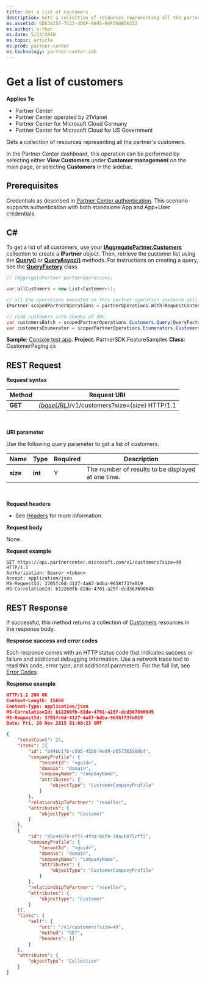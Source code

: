 ```yaml
---
title: Get a list of customers
description: Gets a collection of resources representing all the partner's customers.In the Partner Center dashboard, this operation can be performed by selecting either View Customers under Customer management on the main page, or selecting Customers in the sidebar.
ms.assetid: 6D636257-7C23-4DDF-9895-96F208B66232
ms.author: v-thpr
ms.date: 5/23/2018
ms.topic: article
ms.prod: partner-center
ms.technology: partner-center-sdk
---
```


# Get a list of customers


**Applies To**

-   Partner Center
-   Partner Center operated by 21Vianet
-   Partner Center for Microsoft Cloud Germany
-   Partner Center for Microsoft Cloud for US Government

Gets a collection of resources representing all the partner's customers.

In the Partner Center dashboard, this operation can be performed by selecting either **View Customers** under **Customer management** on the main page, or selecting **Customers** in the sidebar.

## <span id="Prerequisites"></span><span id="prerequisites"></span><span id="PREREQUISITES"></span>Prerequisites

Credentials as described in [Partner Center authentication](partner-center-authentication.md). This scenario supports authentication with both standalone App and App+User credentials.

## <span id="C_"></span><span id="c_"></span>C#

To get a list of all customers, use your [**IAggregatePartner.Customers**](https://docs.microsoft.com/dotnet/api/microsoft.store.partnercenter.ipartner.customers) collection to create a **IPartner** object. Then, retrieve the customer list using the [**Query()**](https://docs.microsoft.com/dotnet/api/microsoft.store.partnercenter.customers.icustomercollection.query) or [**QueryAsync()**](https://docs.microsoft.com/dotnet/api/microsoft.store.partnercenter.customers.icustomercollection.queryasync) methods. For instructions on creating a query, see the [**QueryFactory**](https://docs.microsoft.com/dotnet/api/microsoft.store.partnercenter.models.query.queryfactory) class.

``` csharp
// IAggregatePartner partnerOperations;

var allCustomers = new List<Customer>();

// all the operations executed on this partner operation instance will share the same correlation Id but will differ in request Id
IPartner scopedPartnerOperations = partnerOperations.With(RequestContextFactory.Instance.Create(Guid.NewGuid()));

// read customers into chunks of 40s
var customersBatch = scopedPartnerOperations.Customers.Query(QueryFactory.Instance.BuildIndexedQuery(40));
var customersEnumerator = scopedPartnerOperations.Enumerators.Customers.Create(customersBatch);
```

**Sample**: [Console test app](console-test-app.md). **Project**: PartnerSDK.FeatureSamples **Class**: CustomerPaging.cs

## <span id="REST_Request"></span><span id="rest_request"></span><span id="REST_REQUEST"></span>REST Request


**Request syntax**

| Method  | Request URI                                                                   |
|---------|-------------------------------------------------------------------------------|
| **GET** | [*{baseURL}*](partner-center-rest-urls.md)/v1/customers?size={size} HTTP/1.1 |

 

**URI parameter**

Use the following query parameter to get a list of customers.

| Name     | Type    | Required | Description                                        |
|----------|---------|----------|----------------------------------------------------|
| **size** | **int** | Y        | The number of results to be displayed at one time. |

 

**Request headers**

-   See [Headers](headers.md) for more information.

**Request body**

None.

**Request example**

```
GET https://api.partnercenter.microsoft.com/v1/customers?size=40 HTTP/1.1
Authorization: Bearer <token>
Accept: application/json
MS-RequestId: 3705fc6d-4127-4a87-bdba-9658f73fe019
MS-CorrelationId: b12260fb-82de-4701-a25f-dcd367690645
```

## <span id="REST_Response"></span><span id="rest_response"></span><span id="REST_RESPONSE"></span>REST Response


If successful, this method returns a collection of [Customers](customers.md) resources in the response body.

**Response success and error codes**

Each response comes with an HTTP status code that indicates success or failure and additional debugging information. Use a network trace tool to read this code, error type, and additional parameters. For the full list, see [Error Codes](error-codes.md).

**Response example**

``` json
HTTP/1.1 200 OK
Content-Length: 15650
Content-Type: application/json
MS-CorrelationId: b12260fb-82de-4701-a25f-dcd367690645
MS-RequestId: 3705fc6d-4127-4a87-bdba-9658f73fe019
Date: Fri, 20 Nov 2015 01:08:23 GMT

{
    "totalCount": 25,
    "items": [{
        "id": "b44bb1fb-c595-45b0-9e09-d657365580bf",
        "companyProfile": {
            "tenantId": "<guid>",
            "domain": "domain",
            "companyName": "companyName",
            "attributes": {
                "objectType": "CustomerCompanyProfile"
            }
        },
        "relationshipToPartner": "reseller",
        "attributes": {
            "objectType": "Customer"
        }
    },
    {
        "id": "45c44870-ef77-4fdd-b6fe-3dacb075cff2",
        "companyProfile": {
            "tenantId": "<guid>",
            "domain": "domain",
            "companyName": "companyName",
            "attributes": {
                "objectType": "CustomerCompanyProfile"
            }
        },
        "relationshipToPartner": "reseller",
        "attributes": {
            "objectType": "Customer"
        }
    }],
    "links": {
        "self": {
            "uri": "/v1/customers?size=40",
            "method": "GET",
            "headers": []
        }
    },
    "attributes": {
        "objectType": "Collection"
    }
}
```
